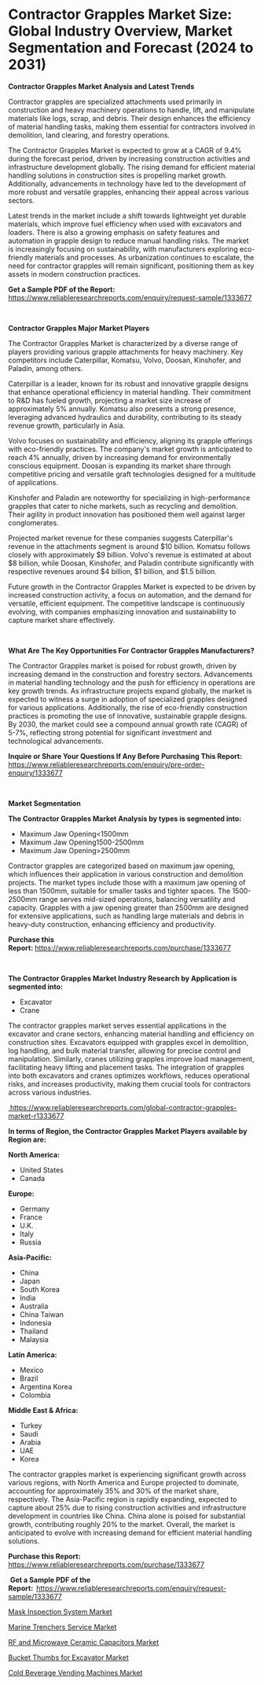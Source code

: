 <p><h1>Contractor Grapples Market Size: Global Industry Overview, Market Segmentation and Forecast (2024 to 2031)</h1></p><p><strong>Contractor Grapples Market Analysis and Latest Trends</strong></p>
<p><p>Contractor grapples are specialized attachments used primarily in construction and heavy machinery operations to handle, lift, and manipulate materials like logs, scrap, and debris. Their design enhances the efficiency of material handling tasks, making them essential for contractors involved in demolition, land clearing, and forestry operations. </p><p>The Contractor Grapples Market is expected to grow at a CAGR of 9.4% during the forecast period, driven by increasing construction activities and infrastructure development globally. The rising demand for efficient material handling solutions in construction sites is propelling market growth. Additionally, advancements in technology have led to the development of more robust and versatile grapples, enhancing their appeal across various sectors.</p><p>Latest trends in the market include a shift towards lightweight yet durable materials, which improve fuel efficiency when used with excavators and loaders. There is also a growing emphasis on safety features and automation in grapple design to reduce manual handling risks. The market is increasingly focusing on sustainability, with manufacturers exploring eco-friendly materials and processes. As urbanization continues to escalate, the need for contractor grapples will remain significant, positioning them as key assets in modern construction practices.</p></p>
<p><strong>Get a Sample PDF of the Report:&nbsp;</strong> <a href="https://www.reliableresearchreports.com/enquiry/request-sample/1333677?utm_campaign=117&utm_medium=2&utm_source=Github&utm_content=ia&utm_term=01102024&utm_id=contractor-grapples">https://www.reliableresearchreports.com/enquiry/request-sample/1333677</a></p>
<p>&nbsp;</p>
<p><strong>Contractor Grapples Major Market Players</strong></p>
<p><p>The Contractor Grapples Market is characterized by a diverse range of players providing various grapple attachments for heavy machinery. Key competitors include Caterpillar, Komatsu, Volvo, Doosan, Kinshofer, and Paladin, among others. </p><p>Caterpillar is a leader, known for its robust and innovative grapple designs that enhance operational efficiency in material handling. Their commitment to R&D has fueled growth, projecting a market size increase of approximately 5% annually. Komatsu also presents a strong presence, leveraging advanced hydraulics and durability, contributing to its steady revenue growth, particularly in Asia.</p><p>Volvo focuses on sustainability and efficiency, aligning its grapple offerings with eco-friendly practices. The company's market growth is anticipated to reach 4% annually, driven by increasing demand for environmentally conscious equipment. Doosan is expanding its market share through competitive pricing and versatile graft technologies designed for a multitude of applications.</p><p>Kinshofer and Paladin are noteworthy for specializing in high-performance grapples that cater to niche markets, such as recycling and demolition. Their agility in product innovation has positioned them well against larger conglomerates.</p><p>Projected market revenue for these companies suggests Caterpillar's revenue in the attachments segment is around $10 billion. Komatsu follows closely with approximately $9 billion. Volvo's revenue is estimated at about $8 billion, while Doosan, Kinshofer, and Paladin contribute significantly with respective revenues around $4 billion, $1 billion, and $1.5 billion.</p><p>Future growth in the Contractor Grapples Market is expected to be driven by increased construction activity, a focus on automation, and the demand for versatile, efficient equipment. The competitive landscape is continuously evolving, with companies emphasizing innovation and sustainability to capture market share effectively.</p></p>
<p>&nbsp;</p>
<p><strong>What Are The Key Opportunities For Contractor Grapples Manufacturers?</strong></p>
<p><p>The Contractor Grapples market is poised for robust growth, driven by increasing demand in the construction and forestry sectors. Advancements in material handling technology and the push for efficiency in operations are key growth trends. As infrastructure projects expand globally, the market is expected to witness a surge in adoption of specialized grapples designed for various applications. Additionally, the rise of eco-friendly construction practices is promoting the use of innovative, sustainable grapple designs. By 2030, the market could see a compound annual growth rate (CAGR) of 5-7%, reflecting strong potential for significant investment and technological advancements.</p></p>
<p><strong>Inquire or Share Your Questions If Any Before Purchasing This Report:</strong> <a href="https://www.reliableresearchreports.com/enquiry/pre-order-enquiry/1333677?utm_campaign=117&utm_medium=2&utm_source=Github&utm_content=ia&utm_term=01102024&utm_id=contractor-grapples">https://www.reliableresearchreports.com/enquiry/pre-order-enquiry/1333677</a></p>
<p>&nbsp;</p>
<p><strong>Market Segmentation</strong></p>
<p><strong>The Contractor Grapples Market Analysis by types is segmented into:</strong></p>
<p><ul><li>Maximum Jaw Opening<1500mm</li><li>Maximum Jaw Opening1500-2500mm</li><li>Maximum Jaw Opening>2500mm</li></ul></p>
<p><p>Contractor grapples are categorized based on maximum jaw opening, which influences their application in various construction and demolition projects. The market types include those with a maximum jaw opening of less than 1500mm, suitable for smaller tasks and tighter spaces. The 1500-2500mm range serves mid-sized operations, balancing versatility and capacity. Grapples with a jaw opening greater than 2500mm are designed for extensive applications, such as handling large materials and debris in heavy-duty construction, enhancing efficiency and productivity.</p></p>
<p><strong>Purchase this Report:&nbsp;</strong><a href="https://www.reliableresearchreports.com/purchase/1333677?utm_campaign=117&utm_medium=2&utm_source=Github&utm_content=ia&utm_term=01102024&utm_id=contractor-grapples">https://www.reliableresearchreports.com/purchase/1333677</a></p>
<p>&nbsp;</p>
<p><strong>The Contractor Grapples Market Industry Research by Application is segmented into:</strong></p>
<p><ul><li>Excavator</li><li>Crane</li></ul></p>
<p><p>The contractor grapples market serves essential applications in the excavator and crane sectors, enhancing material handling and efficiency on construction sites. Excavators equipped with grapples excel in demolition, log handling, and bulk material transfer, allowing for precise control and manipulation. Similarly, cranes utilizing grapples improve load management, facilitating heavy lifting and placement tasks. The integration of grapples into both excavators and cranes optimizes workflows, reduces operational risks, and increases productivity, making them crucial tools for contractors across various industries.</p></p>
<p><a href="https://www.reliableresearchreports.com/global-contractor-grapples-market-r1333677?utm_campaign=117&utm_medium=2&utm_source=Github&utm_content=ia&utm_term=01102024&utm_id=contractor-grapples">&nbsp;https://www.reliableresearchreports.com/global-contractor-grapples-market-r1333677</a></p>
<p><strong>In terms of Region, the Contractor Grapples Market Players available by Region are:</strong></p>
<p>
    <p> <strong> North America: </strong>
        <ul>
            <li>United States</li>
            <li>Canada</li>
        </ul>
        </p> 
    <p> <strong> Europe: </strong>
        <ul>
            <li>Germany</li>
            <li>France</li>
            <li>U.K.</li>
            <li>Italy</li>
            <li>Russia</li>
        </ul>
        </p> 
    <p> <strong> Asia-Pacific: </strong>
        <ul>
            <li>China</li>
            <li>Japan</li>
            <li>South Korea</li>
            <li>India</li>
            <li>Australia</li>
            <li>China Taiwan</li>
            <li>Indonesia</li>
            <li>Thailand</li>
            <li>Malaysia</li>
        </ul>
        </p> 
    <p> <strong> Latin America: </strong>
        <ul>
            <li>Mexico</li>
            <li>Brazil</li>
            <li>Argentina Korea</li>
            <li>Colombia</li>
        </ul>
        </p> 
    <p> <strong> Middle East & Africa: </strong>
        <ul>
            <li>Turkey</li>
            <li>Saudi</li>
            <li>Arabia</li>
            <li>UAE</li>
            <li>Korea</li>
        </ul>
    </p>
    </p>
<p><p>The contractor grapples market is experiencing significant growth across various regions, with North America and Europe projected to dominate, accounting for approximately 35% and 30% of the market share, respectively. The Asia-Pacific region is rapidly expanding, expected to capture about 25% due to rising construction activities and infrastructure development in countries like China. China alone is poised for substantial growth, contributing roughly 20% to the market. Overall, the market is anticipated to evolve with increasing demand for efficient material handling solutions.</p></p>
<p><strong>Purchase this Report: </strong><a href="https://www.reliableresearchreports.com/purchase/1333677?utm_campaign=117&utm_medium=2&utm_source=Github&utm_content=ia&utm_term=01102024&utm_id=contractor-grapples">https://www.reliableresearchreports.com/purchase/1333677</a></p>
<p>&nbsp;<strong>Get a Sample PDF of the Report:&nbsp;&nbsp;</strong><a href="https://www.reliableresearchreports.com/enquiry/request-sample/1333677?utm_campaign=117&utm_medium=2&utm_source=Github&utm_content=ia&utm_term=01102024&utm_id=contractor-grapples">https://www.reliableresearchreports.com/enquiry/request-sample/1333677</a></p>
<p><strong></strong></p>
<p><p><a href="https://issuu.com/reportprime-2/docs/mask-inspection-system-market-size-_7e0ee82162bd18?utm_campaign=117&utm_medium=2&utm_source=Github&utm_content=ia&utm_term=01102024&utm_id=contractor-grapples">Mask Inspection System Market</a></p><p><a href="https://github.com/HobertDavis43/Market-Research-Report-List-1/blob/main/marine-trenchers-service-market.md?utm_campaign=117&utm_medium=2&utm_source=Github&utm_content=ia&utm_term=01102024&utm_id=contractor-grapples">Marine Trenchers Service Market</a></p><p><a href="https://issuu.com/reportprime-2/docs/rf-and-microwave-ceramic-capacitors_3ba6c2d1dbfcf7?utm_campaign=117&utm_medium=2&utm_source=Github&utm_content=ia&utm_term=01102024&utm_id=contractor-grapples">RF and Microwave Ceramic Capacitors Market</a></p><p><a href="https://github.com/AlisaRowe24/Market-Research-Report-List-1/blob/main/bucket-thumbs-for-excavator-market.md?utm_campaign=117&utm_medium=2&utm_source=Github&utm_content=ia&utm_term=01102024&utm_id=contractor-grapples">Bucket Thumbs for Excavator Market</a></p><p><a href="https://www.linkedin.com/pulse/what-factors-influence-cold-beverage-vending-machines-market-sexoe?utm_campaign=117&utm_medium=2&utm_source=Github&utm_content=ia&utm_term=01102024&utm_id=contractor-grapples">Cold Beverage Vending Machines Market</a></p></p>
